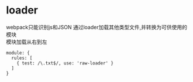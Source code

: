 # loader
webpack只能识别js和JSON
通过loader加载其他类型文件,并转换为可供使用的模块  
模块加载从右到左
```
module: {
  rules: [
    { test: /\.txt$/, use: 'raw-loader' }
  ]
}
```